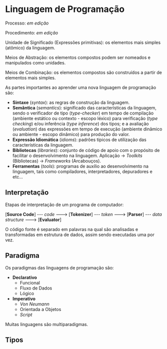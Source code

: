 # Linguagem de Programação

Processo: _em edição_

Procedimento: _em edição_

Unidade de Significado (Expressões primitivas): os elementos mais simples (atômico) da linguagem.

Meios de Abstração: os elementos compostos podem ser nomeados e manipulados como unidades.

Meios de Combinação: os elementos compostos são construídos a partir de elementos mais simples.

As partes importantes ao aprender uma nova linguagem de programação são:

* **Sintaxe** (_syntax_): as regras de construção da linguagem.
* **Semântica** (_semantics_): significado das características da linguagem, sendo o verificador de tipo (_type-checker_) em tempo de compilação (ambiente estático ou contexto - escopo léxico) para verificação (_type checking_) e/ou inferência (_type inference_) dos tipos; e a avaliação (_evaluation_) das expressões em tempo de execução (ambiente dinâmico ou ambiente - escopo dinâmico) para produção do valor.
* **Expressão Idiomática** (_idioms_): padrões típicos de utilização das características da linguagem.
* **Bibliotecas** (_libraries_): conjunto de código de apoio com o propósito de facilitar o desenvolvimento na linguagem. Aplicação -> _Toolkits_ (Bibliotecas) -> _Frameworks_ (Arcabouços).
* **Ferramentas** (_tools_): programas de auxílio ao desenvolvimento na linguagem, tais como compiladores, interpretadores, depuradores e etc...

## Interpretação

Etapas de interpretação de um programa de computador:

[**Source Code**] --- _code_ ---> [**Tokenizer**] --- _token_ ---> [**Parser**] --- _data structure_ ---> [**Evaluator**]

O código fonte é separado em palavras na qual são analisadas e transformadas em estrutura de dados, assim sendo executadas uma por vez.

## Paradigma

Os paradigmas das linguagens de programação são:

* **Declarativo**
    * Funcional
    * Fluxo de Dados
    * Lógico
* **Imperativo**
    * _Von Neumann_
    * Orientada a Objetos
    * _Script_

Muitas linguagens são multiparadigmas.

## Tipos
